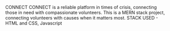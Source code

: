  CONNECT
 CONNECT is a reliable platform in times of crisis, connecting those in need with
 compassionate volunteers. This is a MERN stack project, connecting volunteers
 with causes when it matters most.
 STACK USED - HTML and CSS, Javascript
